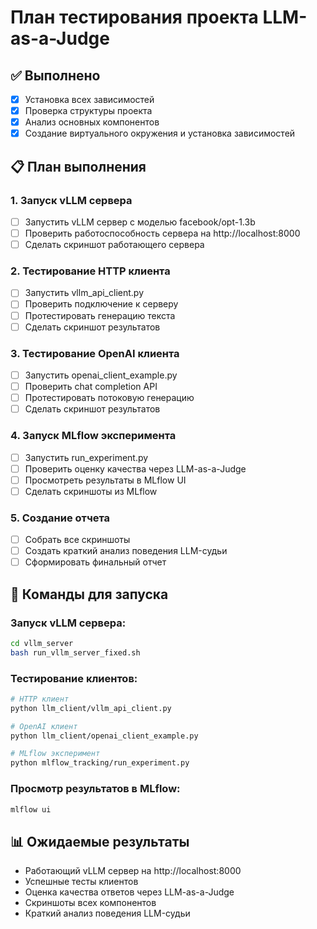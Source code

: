 # План тестирования проекта LLM-as-a-Judge

## ✅ Выполнено
- [x] Установка всех зависимостей
- [x] Проверка структуры проекта
- [x] Анализ основных компонентов
- [x] Создание виртуального окружения и установка зависимостей

## 📋 План выполнения

### 1. Запуск vLLM сервера
- [ ] Запустить vLLM сервер с моделью facebook/opt-1.3b
- [ ] Проверить работоспособность сервера на http://localhost:8000
- [ ] Сделать скриншот работающего сервера

### 2. Тестирование HTTP клиента
- [ ] Запустить vllm_api_client.py
- [ ] Проверить подключение к серверу
- [ ] Протестировать генерацию текста
- [ ] Сделать скриншот результатов

### 3. Тестирование OpenAI клиента
- [ ] Запустить openai_client_example.py
- [ ] Проверить chat completion API
- [ ] Протестировать потоковую генерацию
- [ ] Сделать скриншот результатов

### 4. Запуск MLflow эксперимента
- [ ] Запустить run_experiment.py
- [ ] Проверить оценку качества через LLM-as-a-Judge
- [ ] Просмотреть результаты в MLflow UI
- [ ] Сделать скриншоты из MLflow

### 5. Создание отчета
- [ ] Собрать все скриншоты
- [ ] Создать краткий анализ поведения LLM-судьи
- [ ] Сформировать финальный отчет

## 🚀 Команды для запуска

### Запуск vLLM сервера:
```bash
cd vllm_server
bash run_vllm_server_fixed.sh
```

### Тестирование клиентов:
```bash
# HTTP клиент
python llm_client/vllm_api_client.py

# OpenAI клиент
python llm_client/openai_client_example.py

# MLflow эксперимент
python mlflow_tracking/run_experiment.py
```

### Просмотр результатов в MLflow:
```bash
mlflow ui
```

## 📊 Ожидаемые результаты
- Работающий vLLM сервер на http://localhost:8000
- Успешные тесты клиентов
- Оценка качества ответов через LLM-as-a-Judge
- Скриншоты всех компонентов
- Краткий анализ поведения LLM-судьи
